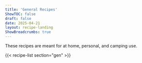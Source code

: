 ```yaml
---
title: 'General Recipes'
ShowTOC: false
draft: false
date: 2025-04-21
layout: recipe-landing
ShowBreadcrumbs: true
---
```


These recipes are meant for at home, personal, and camping use.

{{< recipe-list section="gen" >}}

